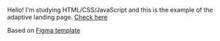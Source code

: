 Hello! I'm studying HTML/CSS/JavaScript and this is the example of the adaptive landing page.
[Check here](https://galachernikova.github.io/enterprise-landing/)

Based on [Figma template](https://www.figma.com/)
